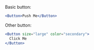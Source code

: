 Basic button:

```jsx
<Button>Push Me</Button>
```

Other button:

```jsx
<Button size="large" color="secondary">
  Click Me
</Button>
```
